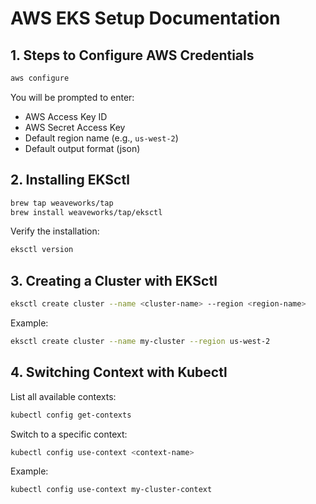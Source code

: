 
# AWS EKS Setup Documentation

## 1. Steps to Configure AWS Credentials

```bash
aws configure
```
You will be prompted to enter:
- AWS Access Key ID
- AWS Secret Access Key
- Default region name (e.g., `us-west-2`)
- Default output format (json)

## 2. Installing EKSctl

```bash
brew tap weaveworks/tap
brew install weaveworks/tap/eksctl
```

Verify the installation:

```bash
eksctl version
```

## 3. Creating a Cluster with EKSctl

```bash
eksctl create cluster --name <cluster-name> --region <region-name>
```

Example:

```bash
eksctl create cluster --name my-cluster --region us-west-2
```

## 4. Switching Context with Kubectl

List all available contexts:

```bash
kubectl config get-contexts
```

Switch to a specific context:

```bash
kubectl config use-context <context-name>
```

Example:

```bash
kubectl config use-context my-cluster-context
```
